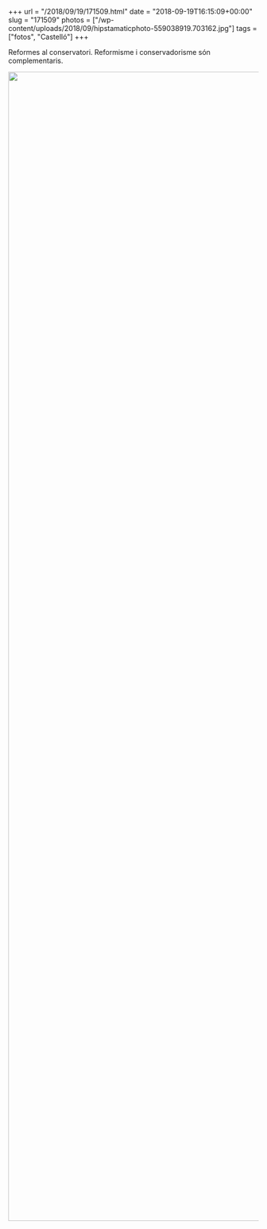 +++
url = "/2018/09/19/171509.html"
date = "2018-09-19T16:15:09+00:00"
slug = "171509"
photos = ["/wp-content/uploads/2018/09/hipstamaticphoto-559038919.703162.jpg"]
tags = ["fotos", "Castelló"]
+++

Reformes al conservatori. Reformisme i conservadorisme són complementaris.

<img src="/wp-content/uploads/2018/09/hipstamaticphoto-559038919.703162.jpg" class="size-full wp-image-1289" height="2313" width="3084">
